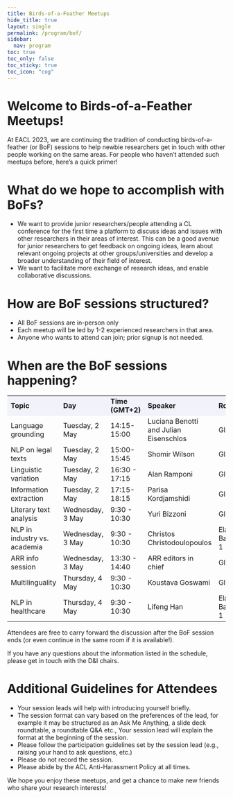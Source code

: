 ```yaml
---
title: Birds-of-a-Feather Meetups
hide_title: true
layout: single
permalink: /program/bof/
sidebar:
  nav: program
toc: true
toc_only: false
toc_sticky: true
toc_icon: "cog" 
---
```

# Welcome to Birds-of-a-Feather Meetups!

At EACL 2023, we are continuing the tradition of conducting birds-of-a-feather (or BoF) sessions to help newbie researchers get in touch with other people working on the same areas. For people who haven’t attended such meetups before, here’s a quick primer!

# What do we hope to accomplish with BoFs? 
<ul>
<li>We want to provide junior researchers/people attending a CL conference for the first time a platform to discuss ideas and issues with other researchers in their areas of interest. This can be a good avenue for junior researchers to get feedback on ongoing ideas, learn about relevant ongoing projects at other groups/universities and develop a broader understanding of their field of interest.</li>

<li>We want to facilitate more exchange of research ideas, and enable collaborative discussions.</li>
</ul>

# How are BoF sessions structured? 
<ul>
<li>All BoF sessions are in-person only</li>
<li>Each meetup will be led by 1-2 experienced researchers in that area.</li>
<li>Anyone who wants to attend can join; prior signup is not needed.</li>
</ul>

# When are the BoF sessions happening? 

<table>
  <tr style="background-color:#f1f2fa"><td><b>Topic</b></td><td><b>Day</b></td><td><b>Time (GMT+2)</b></td><td><b>Speaker</b></td><td><b>Room</b></td></tr>
<tr><td>Language grounding</td><td>Tuesday, 2 May</td><td>14:15-15:00</td><td>Luciana Benotti and Julian Eisenschlos</td><td>Glass</td></tr>
<tr><td>NLP on legal texts</td>  <td>Tuesday, 2 May </td><td> 15:00-15:45</td><td> Shomir Wilson </td><td>Glass</td></tr>
<tr><td>Linguistic variation</td>  <td>Tuesday, 2 May </td><td> 16:30 - 17:15</td><td> Alan Ramponi </td> <td>Glass</td></tr>
<tr><td>Information extraction</td>  <td>Tuesday, 2 May </td><td> 17:15-18:15</td><td> Parisa  Kordjamshidi</td>  <td>Glass</td></tr>
<tr><td>Literary text analysis</td>  <td>Wednesday, 3 May </td><td> 9:30 - 10:30</td><td>  Yuri Bizzoni</td>  <td>Glass</td></tr>
<tr><td>NLP in industry vs. academia</td>  <td>Wednesday, 3 May </td><td> 9:30 - 10:30</td><td>  Christos Christodoulopoulos </td> <td>Elafiti Ballroom 1</td></tr>
<tr><td>ARR info session</td>  <td>Wednesday, 3 May </td><td> 13:30 - 14:40</td><td>  ARR editors in chief </td> <td>Glass</td></tr>
<tr><td>Multilinguality</td> <td>Thursday, 4 May </td><td> 9:30 - 10:30</td><td>  Koustava Goswami </td> <td>Glass</td></tr>
<tr><td>NLP in healthcare</td> <td>Thursday, 4 May </td><td> 9:30 - 10:30</td><td>  Lifeng  Han </td> <td>Elafiti Ballroom 1</td></tr>

</table>

Attendees are free to carry forward the discussion after the BoF session ends (or even continue in the same room if it is available!).


If you have any questions about the information listed in the schedule, please get in touch with the D&I chairs. 


# Additional Guidelines for Attendees
<ul>
<li>Your session leads will help with introducing yourself briefly.</li>
<li>The session format can vary based on the preferences of the lead, for example it may be structured as an Ask Me Anything, a slide deck roundtable, a roundtable Q&A etc., Your session lead will explain the format at the beginning of the session.</li>
<li>Please follow the participation guidelines set by the session lead (e.g., raising your hand to ask questions, etc.)</li>
<li>Please do not record the session.</li>
<li>Please abide by the ACL Anti-Harassment Policy at all times.</li>
</ul>

We hope you enjoy these meetups, and get a chance to make new friends who share your research interests!
